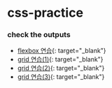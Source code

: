 # css-practice

### check the outputs
- [flexbox 연습](https://consideratealicebluewatchdog.tinakim.repl.co/){: target="_blank"}
- [grid 연습(1)](https://badreligion.tinakim.repl.co/){: target="_blank"}
- [grid 연습(2)](https://ostrich.tinakim.repl.co/){: target="_blank"}
- [grid 연습(3)](https://bluprint.tinakim.repl.co/){: target="_blank"}
